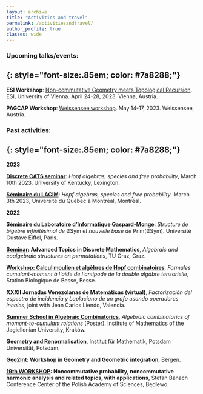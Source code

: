 ```yaml
---
layout: archive
title: "Activities and travel"
permalink: /activitiesandtravel/
author_profile: true
classes: wide
---
```


### Upcoming talks/events:
{: style="font-size:.85em; color: #7a8288;"}
---

**ESI Workshop**: [Non-commutative Geometry meets Topological Recursion](https://www.esi.ac.at/events/e502/). ESI, University of Vienna. April 24-28, 2023. Vienna, Austria. 

**PAGCAP Workshop**: [Weissensee workshop](https://pagcap.lisn.upsaclay.fr/2022-austria-workshop.html). May 14-17, 2023. Weissensee, Austria. 

### Past activities:
{: style="font-size:.85em; color: #7a8288;"}
---

**2023**

**[Discrete CATS seminar](https://math.as.uky.edu/discrete-cats-seminar-31)**: *Hopf algebras, species and free probability*, March 10th 2023, University of Kentucky, Lexington.

**[Séminaire du LACIM](https://lacim.uqam.ca/seminaires/)**: *Hopf algebras, species and free probability*. March 3th 2023, Université du Québec à Montréal, Montréal.

**2022**

**[Séminaire du Laboratoire d’Informatique Gaspard-Monge](https://siteigm.univ-mlv.fr/seminaires/)**:
*Structure de bigèbre infinitésimal de* $\mathfrak{S}\textsf{Sym}$ *et nouvelle base de* $\text{Prim}(\mathfrak{S}\textsf{Sym})$. Université Gustave Eiffel, Paris.  

**[Seminar](https://www.math.tugraz.at/discrete/index.php): Advanced Topics in Discrete Mathematics**, *Algebraic
and coalgebraic structures on permutations*, TU Graz, Graz.

**[Workshop: Calcul moulien et algèbres de Hopf combinatoires](https://lmbp.uca.fr/~manchon/Besse2022.html)**, *Formules cumulant-moment à l'aide de l'antipode de la double algàbre tensorielle*, Station Biologique de Besse, Besse.

**XXXII Jornadas Venezolanas de Matemáticas (virtual)**, *Factorización del espectro de incidencia y Laplaciano de un grafo usando operadores ineales*, joint with Jean Carlos Liendo, Valencia.

**[Summer School in Algebraic Combinatorics](https://sites.google.com/view/acombikrakow)**, *Algebraic combinatorics of moment-to-cumulant relations* (Poster).  Institute of Mathematics of the Jagiellonian University, Kraków.

**Geometry and Renormalisation**, Institut für Mathematik, Potsdam Universität, Potsdam.

**[Geo2Int](https://sites.google.com/view/geo2int): Workshop in Geometry and Geometric integration**, Bergen.

**[19th WORKSHOP](https://www.impan.pl/en/activities/banach-center/conferences/22-19thworkshop): Noncommutative probability, noncommutative harmonic analysis and related topics, with applications**, Stefan Banach Conference Center of the Polish Academy of Sciences, Będlewo. 



